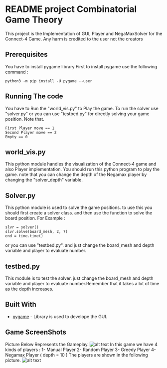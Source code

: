 # README project Combinatorial Game Theory
This project is the Implementation of GUI, Player and NegaMaxSolver for the Connect-4 Game.
Any harm is credited to the user not the creators

## Prerequisites
You have to install pygame library First to install pygame use the following command : 
```
python3 -m pip install -U pygame --user

```

## Running The code 
You have to Run the "world_vis.py" to Play the game.
To run the solver use "solver.py" or you can use "testbed.py" for directly solving your game position. 
Note that. 

```
First Player move == 1
Second Player move == 2
Empty == 0

```
## world_vis.py
This python module handles the visualization of the Connect-4 game and also Player implementation. You should run this python program to play the game. 
note that you can change the depth of the Negamax player by changing the "solver_depth" variable. 

## Solver.py
This python module is used to solve the game positions. to use this you should first create a solver class. and then use the function to solve the board position. For Example : 

```
slvr = solver()
slvr.solve(board_mesh, 2, 7)
end = time.time()

```
or you can use "testbed.py". and just change the board_mesh and depth variable and player to evaluate number. 
## testbed.py 
This module is to test the solver. just change the board_mesh and depth variable and player to evaluate number.Remember that it takes a lot of time as the depth increases. 

## Built With
* [pygame](https://www.pygame.org/wiki/about) - Library is used to develope the GUI.

## Game ScreenShots

Picture Below Represents the Gameplay. 
![alt text](https://github.com/omidhajihassani/Connect-Four-Player-Solver-GUI/blob/master/Photos/Game.png)
In this game we have 4 kinds of players : 
1- Manual Player
2- Random Player
3- Greedy Player
4- Negamax Player ( depth = 10 )
The players are shown in the following picture. 
![alt text](https://github.com/omidhajihassani/Connect-Four-Player-Solver-GUI/blob/master/Photos/Mode.png)
